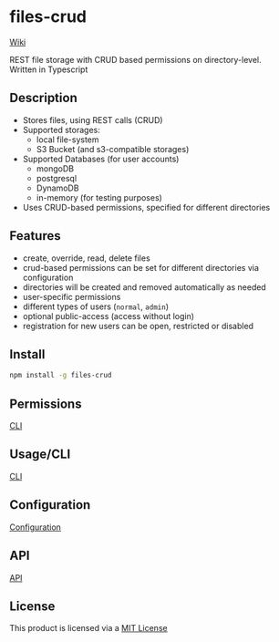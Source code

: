 # files-crud

[Wiki](wiki)

REST file storage with CRUD based permissions on directory-level. \
Written in Typescript

## Description
* Stores files, using REST calls (CRUD)
* Supported storages:
  * local file-system
  * S3 Bucket (and s3-compatible storages)
* Supported Databases (for user accounts)
  * mongoDB
  * postgresql
  * DynamoDB
  * in-memory (for testing purposes)
* Uses CRUD-based permissions, specified for different directories

## Features
* create, override, read, delete files
* crud-based permissions can be set for different directories via configuration
* directories will be created and removed automatically as needed
* user-specific permissions
* different types of users (`normal`, `admin`)
* optional public-access (access without login)
* registration for new users can be open, restricted or disabled

## Install
```bash
npm install -g files-crud
```

## Permissions
[CLI](wiki/Permissions)

## Usage/CLI
[CLI](wiki/CLI)

## Configuration
[Configuration](wiki/Configuration)

## API
[API](wiki/Api)


## License
This product is licensed via a [MIT License](./LICENSE.md)
